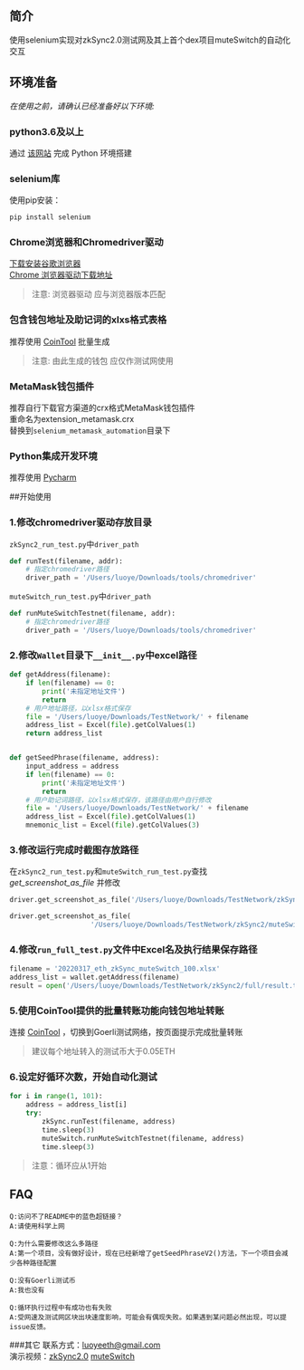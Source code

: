 ## 简介
使用selenium实现对zkSync2.0测试网及其上首个dex项目muteSwitch的自动化交互

## 环境准备
*在使用之前，请确认已经准备好以下环境:*  
### python3.6及以上  
通过 [该网站](https://www.runoob.com/python/python-install.html) 完成 Python 环境搭建

### selenium库  
使用pip安装：
```bash
pip install selenium
```

### Chrome浏览器和Chromedriver驱动  
[下载安装谷歌浏览器](https://www.google.cn/chrome/)  
[Chrome 浏览器驱动下载地址](https://chromedriver.storage.googleapis.com/index.html)
>注意: 浏览器驱动 应与浏览器版本匹配  

### 包含钱包地址及助记词的xlxs格式表格
推荐使用 [CoinTool](https://cointool.app/createWallet/eth) 批量生成  
>注意: 由此生成的钱包 应仅作测试网使用  

### MetaMask钱包插件
推荐自行下载官方渠道的crx格式MetaMask钱包插件  
重命名为extension_metamask.crx  
替换到`selenium_metamask_automation`目录下  

### Python集成开发环境
推荐使用 [Pycharm](https://www.jetbrains.com/pycharm/)  

##开始使用
### **1.修改chromedriver驱动存放目录**  
`zkSync2_run_test.py`中`driver_path`
```python
def runTest(filename, addr):
    # 指定chromedriver路径
    driver_path = '/Users/luoye/Downloads/tools/chromedriver'
```  
`muteSwitch_run_test.py`中`driver_path`
```python
def runMuteSwitchTestnet(filename, addr):
    # 指定chromedriver路径
    driver_path = '/Users/luoye/Downloads/tools/chromedriver'
```

### **2.修改`Wallet`目录下`__init__.py`中excel路径**
```python
def getAddress(filename):
    if len(filename) == 0:
        print('未指定地址文件')
        return
    # 用户地址路径，以xlsx格式保存
    file = '/Users/luoye/Downloads/TestNetwork/' + filename
    address_list = Excel(file).getColValues(1)
    return address_list


def getSeedPhrase(filename, address):
    input_address = address
    if len(filename) == 0:
        print('未指定地址文件')
        return
    # 用户助记词路径，以xlsx格式保存，该路径由用户自行修改
    file = '/Users/luoye/Downloads/TestNetwork/' + filename
    address_list = Excel(file).getColValues(1)
    mnemonic_list = Excel(file).getColValues(3)
```
### **3.修改运行完成时截图存放路径**  
在`zkSync2_run_test.py`和`muteSwitch_run_test.py`查找  
*get_screenshot_as_file* 并修改
```python
driver.get_screenshot_as_file('/Users/luoye/Downloads/TestNetwork/zkSync2/' + address + '.png')
```
```python
driver.get_screenshot_as_file(
                    '/Users/luoye/Downloads/TestNetwork/zkSync2/muteSwitch/' + addr + '.png')
```
### **4.修改`run_full_test.py`文件中Excel名及执行结果保存路径**  
```python
filename = '20220317_eth_zkSync_muteSwitch_100.xlsx'
address_list = wallet.getAddress(filename)
result = open('/Users/luoye/Downloads/TestNetwork/zkSync2/full/result.txt', mode='a', encoding='utf-8')
```
### **5.使用CoinTool提供的批量转账功能向钱包地址转账**  
连接 [CoinTool](https://cointool.app/multiSender/eth) ，切换到Goerli测试网络，按页面提示完成批量转账
>建议每个地址转入的测试币大于0.05ETH  

### **6.设定好循环次数，开始自动化测试**
```python
for i in range(1, 101):
    address = address_list[i]
    try:
        zkSync.runTest(filename, address)
        time.sleep(3)
        muteSwitch.runMuteSwitchTestnet(filename, address)
        time.sleep(3)
```
>注意：循环应从1开始
## FAQ
```
Q:访问不了README中的蓝色超链接？  
A:请使用科学上网
```
```
Q:为什么需要修改这么多路径
A:第一个项目，没有做好设计，现在已经新增了getSeedPhraseV2()方法，下一个项目会减少各种路径配置
```
```
Q:没有Goerli测试币
A:我也没有
```
```
Q:循环执行过程中有成功也有失败
A:受网速及测试网区块出块速度影响，可能会有偶现失败。如果遇到某问题必然出现，可以提issue反馈。
```
###其它
联系方式：luoyeeth@gmail.com  
演示视频：[zkSync2.0](https://www.bilibili.com/video/BV13i4y1C79m) [muteSwitch](https://www.bilibili.com/video/BV1Sr4y1B7VV)